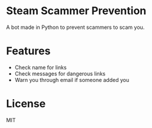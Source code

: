 # Steam Scammer Prevention
A bot made in Python to prevent scammers to scam you.

# Features

* Check name for links
* Check messages for dangerous links
* Warn you through email if someone added you

# License
MIT